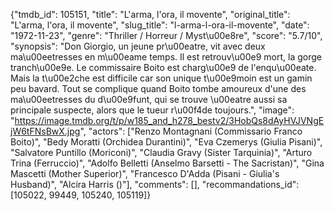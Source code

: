 {"tmdb_id": 105151, "title": "L'arma, l'ora, il movente", "original_title": "L'arma, l'ora, il movente", "slug_title": "l-arma-l-ora-il-movente", "date": "1972-11-23", "genre": "Thriller / Horreur / Myst\u00e8re", "score": "5.7/10", "synopsis": "Don Giorgio, un jeune pr\u00eatre, vit avec deux ma\u00eetresses en m\u00eame temps. Il est retrouv\u00e9 mort, la gorge tranch\u00e9e. Le commissaire Boito est charg\u00e9 de l'enqu\u00eate. Mais la t\u00e2che est difficile car son unique t\u00e9moin est un gamin  peu bavard. Tout se complique quand Boito tombe amoureux d'une des ma\u00eetresses du d\u00e9funt, qui se trouve \u00eatre aussi sa principale suspecte, alors que le tueur r\u00f4de toujours.", "image": "https://image.tmdb.org/t/p/w185_and_h278_bestv2/3HobQs8dAyHVJVNgEjW6tFNsBwX.jpg", "actors": ["Renzo Montagnani (Commissario Franco Boito)", "Bedy Moratti (Orchidea Durantini)", "Eva Czemerys (Giulia Pisani)", "Salvatore Puntillo (Moriconi)", "Claudia Gravy (Sister Tarquinia)", "Arturo Trina (Ferruccio)", "Adolfo Belletti (Anselmo Barsetti - The Sacristan)", "Gina Mascetti (Mother Superior)", "Francesco D'Adda (Pisani - Giulia's Husband)", "Alcira Harris ()"], "comments": [], "recommandations_id": [105022, 99449, 105240, 105119]}